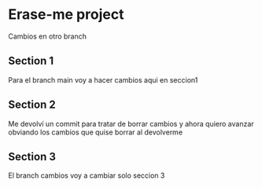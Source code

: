 # Erase-me project
Cambios en otro branch

## Section 1
Para el branch main voy a hacer cambios aqui en seccion1
## Section 2
Me devolví un commit para tratar de borrar cambios y ahora quiero avanzar obviando los cambios que quise borrar al devolverme

## Section 3
El branch cambios voy a cambiar solo seccion 3
